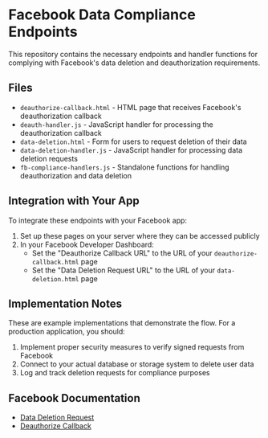 # Facebook Data Compliance Endpoints

This repository contains the necessary endpoints and handler functions for complying with Facebook's data deletion and deauthorization requirements.

## Files

- `deauthorize-callback.html` - HTML page that receives Facebook's deauthorization callback
- `deauth-handler.js` - JavaScript handler for processing the deauthorization callback
- `data-deletion.html` - Form for users to request deletion of their data
- `data-deletion-handler.js` - JavaScript handler for processing data deletion requests
- `fb-compliance-handlers.js` - Standalone functions for handling deauthorization and data deletion

## Integration with Your App

To integrate these endpoints with your Facebook app:

1. Set up these pages on your server where they can be accessed publicly
2. In your Facebook Developer Dashboard:
   - Set the "Deauthorize Callback URL" to the URL of your `deauthorize-callback.html` page
   - Set the "Data Deletion Request URL" to the URL of your `data-deletion.html` page

## Implementation Notes

These are example implementations that demonstrate the flow. For a production application, you should:

1. Implement proper security measures to verify signed requests from Facebook
2. Connect to your actual database or storage system to delete user data
3. Log and track deletion requests for compliance purposes

## Facebook Documentation

- [Data Deletion Request](https://developers.facebook.com/docs/development/create-an-app/app-dashboard/data-deletion-callback)
- [Deauthorize Callback](https://developers.facebook.com/docs/facebook-login/auth-vs-data) 